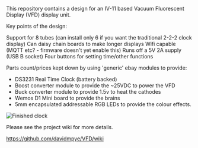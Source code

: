 This repository contains a design for an IV-11 based Vacuum Fluorescent Display (VFD) display unit.

Key points of the design:

Support for 8 tubes (can install only 6 if you want the traditional 2-2-2 clock display)
Can daisy chain boards to make longer displays
Wifi capable (MQTT etc? - firmware doesn't yet enable this)
Runs off a 5V 2A supply (USB B socket)
Four buttons for setting time/other functions

Parts count/prices kept down by using 'generic' ebay modules to provide:

* DS3231 Real Time Clock (battery backed)
* Boost converter module to provide the ~25VDC to power the VFD
* Buck converter module to provide 1.5v to heat the cathodes
* Wemos D1 Mini board to provide the brains
* 5mm encapsulated addressable RGB LEDs to provide the colour effects.

![Finished clock](https://raw.githubusercontent.com/wiki/davidmpye/VFD/images/finished_clock.jpg)


Please see the project wiki for more details.

https://github.com/davidmpye/VFD/wiki
